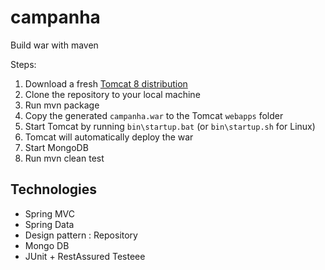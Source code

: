 # campanha
Build war with maven 

Steps:

1. Download a fresh [Tomcat 8 distribution](https://tomcat.apache.org/download-80.cgi)
2. Clone the repository to your local machine
3. Run mvn package
4. Copy the generated `campanha.war` to the Tomcat `webapps` folder
5. Start Tomcat by running `bin\startup.bat` (or `bin\startup.sh` for Linux)
6. Tomcat will automatically deploy the war
7. Start MongoDB
8. Run mvn clean test

## Technologies

- Spring MVC
- Spring Data
- Design pattern : Repository
- Mongo DB
- JUnit + RestAssured Testeee
